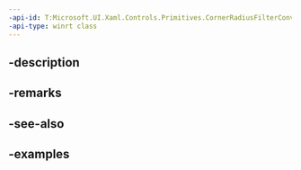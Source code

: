 ```yaml
---
-api-id: T:Microsoft.UI.Xaml.Controls.Primitives.CornerRadiusFilterConverter
-api-type: winrt class
---
```


## -description

## -remarks

## -see-also

## -examples


